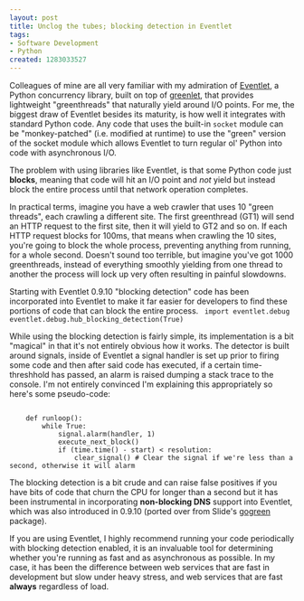 ```yaml
--- 
layout: post
title: Unclog the tubes; blocking detection in Eventlet
tags: 
- Software Development
- Python
created: 1283033527
---
```

Colleagues of mine are all very familiar with my admiration of [Eventlet](http://eventlet.net), a
Python concurrency library, built on top of [greenlet](http://pypi.python.org/pypi/greenlet), that
provides lightweight "greenthreads" that naturally yield around I/O points. For me, the biggest draw of Eventlet
besides its maturity, is how well it integrates with standard Python code. Any code that uses the built-in
`socket` module can be "monkey-patched" (i.e. modified at runtime) to use the "green" version of the socket
module which allows Eventlet to turn regular ol' Python into code with asynchronous I/O.

The problem with using libraries like Eventlet, is that some Python code just **blocks**, meaning that
code will hit an I/O point and *not* yield but instead block the entire process until that network operation
completes.

In practical terms, imagine you have a web crawler that uses 10 "green threads", each crawling a
different site. The first greenthread (GT1) will send an HTTP request to the first site, then it will yield
to GT2 and so on. If each HTTP request blocks for 100ms, that means when crawling the 10 sites, you're going
to block the whole process, preventing anything from running, for a whole second. Doesn't sound too terrible,
but imagine you've got 1000 greenthreads, instead of everything smoothly yielding from one thread to another
the process will lock up very often resulting in painful slowdowns.


Starting with Eventlet 0.9.10 "blocking detection" code has been incorporated into Eventlet to make
it far easier for developers to find these portions of code that can block the entire process.
<code type="python">
    import eventlet.debug
    eventlet.debug.hub_blocking_detection(True)
</code>

While using the blocking detection is fairly simple, its implementation is a bit "magical" in that
it's not entirely obvious how it works. The detector is built around signals, inside of Eventlet a signal
handler is set up prior to firing some code and then after said code has executed, if a certain time-threshhold
has passed, an alarm is raised dumping a stack trace to the console. I'm not entirely convinced I'm explaining this
appropriately so here's some pseudo-code:

<code type="python">
    def runloop():
        while True:
            signal.alarm(handler, 1)
            execute_next_block()
            if (time.time() - start) < resolution:
                clear_signal() # Clear the signal if we're less than a second, otherwise it will alarm
</code>

The blocking detection is a bit crude and can raise false positives if you have bits of code that churn
the CPU for longer than a second but it has been instrumental in incorporating **non-blocking DNS** support
into Eventlet, which was also introduced in 0.9.10 (ported over from Slide's [gogreen](http://github.com/slideinc/gogreen)
package).



If you are using Eventlet, I highly recommend running your code periodically with blocking detection enabled,
it is an invaluable tool for determining whether you're running as fast and as asynchronous as possible. In my
case, it has been the difference between web services that are fast in development but slow under heavy stress,
and web services that are fast **always** regardless of load.
